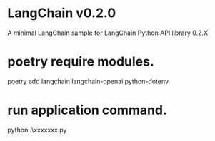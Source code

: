 # LangChain v0.2.0
A minimal LangChain sample
for LangChain Python API library 0.2.X

# poetry require modules. 
poetry add langchain langchain-openai python-dotenv  

# run application command. 
python .\xxxxxxx.py  